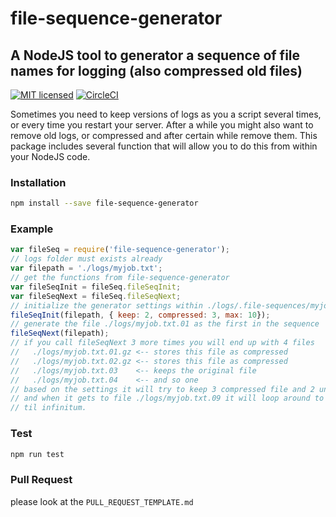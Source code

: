 # file-sequence-generator

## A NodeJS tool to generator a sequence of file names for logging (also compressed old files)

[![MIT licensed](https://img.shields.io/badge/license-MIT-blue.svg)](https://raw.githubusercontent.com/hyperium/hyper/master/LICENSE) [![CircleCI](https://circleci.com/gh/victor-fdez/file-sequence-generator.svg?style=svg)](https://circleci.com/gh/victor-fdez/file-sequence-generator) 

Sometimes you need to keep versions of logs as you a script several times, or every time you restart your server. After a while you might also want to remove old logs, or compressed and after certain while remove them. This package includes several function that will allow you to do this from within your NodeJS code. 

### Installation

```bash
npm install --save file-sequence-generator
```

### Example

```javascript
var fileSeq = require('file-sequence-generator');
// logs folder must exists already
var filepath = './logs/myjob.txt';
// get the functions from file-sequence-generator
var fileSeqInit = fileSeq.fileSeqInit;
var fileSeqNext = fileSeq.fileSeqNext;
// initialize the generator settings within ./logs/.file-sequences/myjob.txt.json as JSON
fileSeqInit(filepath, { keep: 2, compressed: 3, max: 10});
// generate the file ./logs/myjob.txt.01 as the first in the sequence
fileSeqNext(filepath);
// if you call fileSeqNext 3 more times you will end up with 4 files
//   ./logs/myjob.txt.01.gz <-- stores this file as compressed
//   ./logs/myjob.txt.02.gz <-- stores this file as compressed 
//   ./logs/myjob.txt.03    <-- keeps the original file
//   ./logs/myjob.txt.04    <-- and so one
// based on the settings it will try to keep 3 compressed file and 2 uncompressed
// and when it gets to file ./logs/myjob.txt.09 it will loop around to .00 and so 
// til infinitum.
```

### Test

```bash
npm run test
```
### Pull Request

please look at the `PULL_REQUEST_TEMPLATE.md`
